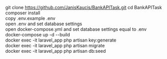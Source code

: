 git clone https://github.com/JanisKaucis/BankAPITask.git 
cd BankAPITask 
composer install  
copy .env.example .env  
open .env and set database settings  
open docker-compose.yml and set database settings equal to .env  
docker-compose up -d --build  
docker exec -it laravel_app php artisan key:generate  
docker exec -it laravel_app php artisan migrate  
docker exec -it laravel_app php artisan db:seed  
